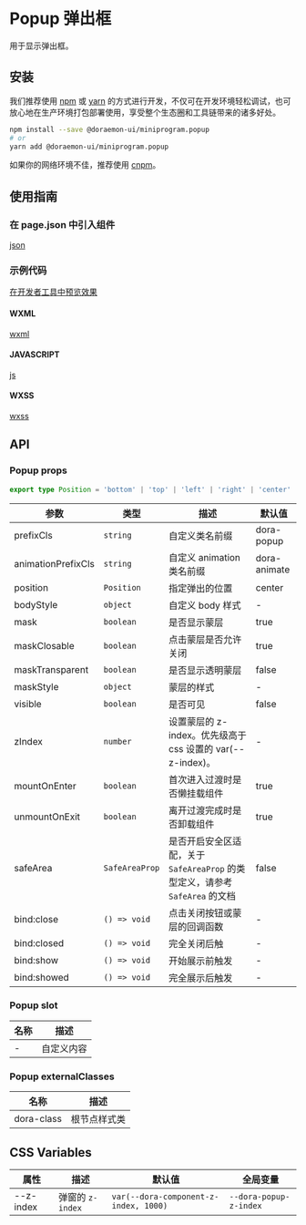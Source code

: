 # Popup 弹出框

用于显示弹出框。

## 安装

我们推荐使用 [npm](https://www.npmjs.com) 或 [yarn](https://yarnpkg.com) 的方式进行开发，不仅可在开发环境轻松调试，也可放心地在生产环境打包部署使用，享受整个生态圈和工具链带来的诸多好处。

```bash
npm install --save @doraemon-ui/miniprogram.popup
# or
yarn add @doraemon-ui/miniprogram.popup
```

如果你的网络环境不佳，推荐使用 [cnpm](https://cnpmjs.org)。

## 使用指南

### 在 page.json 中引入组件

[json](./playground/pages/index/index.json ':include :type=code')

### 示例代码

[在开发者工具中预览效果](https://developers.weixin.qq.com/s/ey5yRUmH7buy)

<!-- tabs:start -->

#### **WXML**

[wxml](./playground/pages/index/index.wxml ':include :type=code')

#### **JAVASCRIPT**

[js](./playground/pages/index/index.js ':include :type=code')

#### **WXSS**

[wxss](./playground/pages/index/index.wxss ':include :type=code')

<!-- tabs:end -->

## API

### Popup props

```ts
export type Position = 'bottom' | 'top' | 'left' | 'right' | 'center'
```

| 参数 | 类型 | 描述 | 默认值 |
| --- | --- | --- | --- |
| prefixCls | `string` | 自定义类名前缀 | dora-popup |
| animationPrefixCls | `string` | 自定义 animation 类名前缀 | dora-animate |
| position | `Position` | 指定弹出的位置 | center |
| bodyStyle | `object` | 自定义 body 样式 | - |
| mask | `boolean` | 是否显示蒙层 | true |
| maskClosable | `boolean` | 点击蒙层是否允许关闭 | true |
| maskTransparent | `boolean` | 是否显示透明蒙层 | false |
| maskStyle | `object` | 蒙层的样式 | - |
| visible | `boolean` | 是否可见 | false |
| zIndex | `number` | 设置蒙层的 z-index。优先级高于 css 设置的 var(--z-index)。 | - |
| mountOnEnter | `boolean` | 首次进入过渡时是否懒挂载组件 | true |
| unmountOnExit | `boolean` | 离开过渡完成时是否卸载组件 | true |
| safeArea | `SafeAreaProp` | 是否开启安全区适配，关于 `SafeAreaProp` 的类型定义，请参考 `SafeArea` 的文档 | false |
| bind:close | `() => void` | 点击关闭按钮或蒙层的回调函数 | - |
| bind:closed | `() => void` | 完全关闭后触 | - |
| bind:show | `() => void` | 开始展示前触发 | - |
| bind:showed | `() => void` | 完全展示后触发 | - |

### Popup slot

| 名称 | 描述       |
| ---- | ---------- |
| -    | 自定义内容 |

### Popup externalClasses

| 名称 | 描述 |
| --- | --- |
| dora-class | 根节点样式类 |

## CSS Variables

| 属性 | 描述 | 默认值 | 全局变量 |
| --- | --- | --- | --- |
| --z-index | 弹窗的 `z-index` | `var(--dora-component-z-index, 1000)` | `--dora-popup-z-index` |
